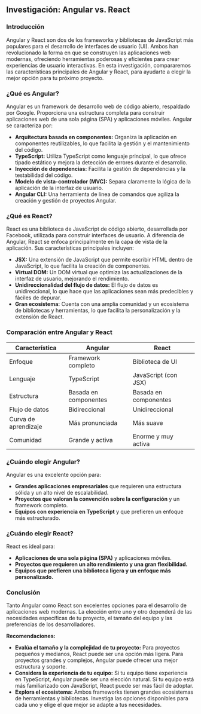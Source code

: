 ## Investigación: Angular vs. React

### Introducción

Angular y React son dos de los frameworks y bibliotecas de JavaScript más populares para el desarrollo de interfaces de usuario (UI). Ambos han revolucionado la forma en que se construyen las aplicaciones web modernas, ofreciendo herramientas poderosas y eficientes para crear experiencias de usuario interactivas. En esta investigación, compararemos las características principales de Angular y React, para ayudarte a elegir la mejor opción para tu próximo proyecto.

### ¿Qué es Angular?

Angular es un framework de desarrollo web de código abierto, respaldado por Google. Proporciona una estructura completa para construir aplicaciones web de una sola página (SPA) y aplicaciones móviles. Angular se caracteriza por:

* **Arquitectura basada en componentes:** Organiza la aplicación en componentes reutilizables, lo que facilita la gestión y el mantenimiento del código.
* **TypeScript:** Utiliza TypeScript como lenguaje principal, lo que ofrece tipado estático y mejora la detección de errores durante el desarrollo.
* **Inyección de dependencias:** Facilita la gestión de dependencias y la testabilidad del código.
* **Modelo de vista-controlador (MVC):** Separa claramente la lógica de la aplicación de la interfaz de usuario.
* **Angular CLI:** Una herramienta de línea de comandos que agiliza la creación y gestión de proyectos Angular.

### ¿Qué es React?

React es una biblioteca de JavaScript de código abierto, desarrollada por Facebook, utilizada para construir interfaces de usuario. A diferencia de Angular, React se enfoca principalmente en la capa de vista de la aplicación. Sus características principales incluyen:

* **JSX:** Una extensión de JavaScript que permite escribir HTML dentro de JavaScript, lo que facilita la creación de componentes.
* **Virtual DOM:** Un DOM virtual que optimiza las actualizaciones de la interfaz de usuario, mejorando el rendimiento.
* **Unidireccionalidad del flujo de datos:** El flujo de datos es unidireccional, lo que hace que las aplicaciones sean más predecibles y fáciles de depurar.
* **Gran ecosistema:** Cuenta con una amplia comunidad y un ecosistema de bibliotecas y herramientas, lo que facilita la personalización y la extensión de React.

### Comparación entre Angular y React

| Característica | Angular | React |
|---|---|---|
| Enfoque | Framework completo | Biblioteca de UI |
| Lenguaje | TypeScript | JavaScript (con JSX) |
| Estructura | Basada en componentes | Basada en componentes |
| Flujo de datos | Bidireccional | Unidireccional |
| Curva de aprendizaje | Más pronunciada | Más suave |
| Comunidad | Grande y activa | Enorme y muy activa |

### ¿Cuándo elegir Angular?

Angular es una excelente opción para:

* **Grandes aplicaciones empresariales** que requieren una estructura sólida y un alto nivel de escalabilidad.
* **Proyectos que valoran la convención sobre la configuración** y un framework completo.
* **Equipos con experiencia en TypeScript** y que prefieren un enfoque más estructurado.

### ¿Cuándo elegir React?

React es ideal para:

* **Aplicaciones de una sola página (SPA)** y aplicaciones móviles.
* **Proyectos que requieren un alto rendimiento y una gran flexibilidad.**
* **Equipos que prefieren una biblioteca ligera y un enfoque más personalizado.**

### Conclusión

Tanto Angular como React son excelentes opciones para el desarrollo de aplicaciones web modernas. La elección entre uno y otro dependerá de las necesidades específicas de tu proyecto, el tamaño del equipo y las preferencias de los desarrolladores.

**Recomendaciones:**

* **Evalúa el tamaño y la complejidad de tu proyecto:** Para proyectos pequeños y medianos, React puede ser una opción más ligera. Para proyectos grandes y complejos, Angular puede ofrecer una mejor estructura y soporte.
* **Considera la experiencia de tu equipo:** Si tu equipo tiene experiencia en TypeScript, Angular puede ser una elección natural. Si tu equipo está más familiarizado con JavaScript, React puede ser más fácil de adoptar.
* **Explora el ecosistema:** Ambos frameworks tienen grandes ecosistemas de herramientas y bibliotecas. Investiga las opciones disponibles para cada uno y elige el que mejor se adapte a tus necesidades.


